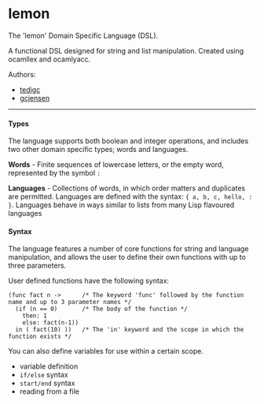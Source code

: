 # lemon
The 'lemon' Domain Specific Language (DSL).

A functional DSL designed for string and list manipulation. Created using ocamllex and ocamlyacc.

Authors:
* [tedigc](https://github.com/tedigc) 
* [gcjensen](https://github.com/gcjensen)

-------

#### Types

The language supports both boolean and integer operations, and includes two other domain specific types; words and languages.

**Words** - Finite sequences of lowercase letters, or the empty word, represented by the symbol `:`

**Languages** - Collections of words, in which order matters and duplicates are permitted. Languages are defined with the syntax: `{ a, b, c, hello, : }`. Languages behave in ways similar to lists from many Lisp flavoured languages

#### Syntax

The language features a number of core functions for string and language manipulation, and allows the user to define their own functions with up to three parameters.


User defined functions have the following syntax:

```
(func fact n ->      /* The keyword 'func' followed by the function name and up to 3 parameter names */
  (if (n == 0)       /* The body of the function */
    then: 1
    else: fact(n-1))
  in ( fact(10) ))   /* The 'in' keyword and the scope in which the function exists */
```

You can also define variables for use within a certain scope.

* variable definition
* `if/else` syntax
* `start/end` syntax
* reading from a file